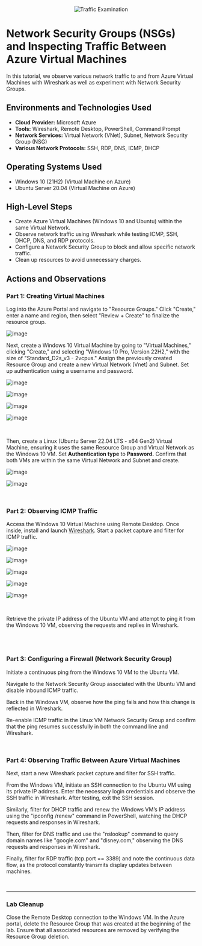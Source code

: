 <p align="center">
<img src="https://i.imgur.com/Ua7udoS.png" alt="Traffic Examination"/>
</p>

<h1>Network Security Groups (NSGs) and Inspecting Traffic Between Azure Virtual Machines</h1>
In this tutorial, we observe various network traffic to and from Azure Virtual Machines with Wireshark as well as experiment with Network Security Groups. <br />




<h2>Environments and Technologies Used</h2>

- <strong>Cloud Provider:</strong> Microsoft Azure
- <strong>Tools:</strong> Wireshark, Remote Desktop, PowerShell, Command Prompt
- <strong>Network Services:</strong> Virtual Network (VNet), Subnet, Network Security Group (NSG)
- <strong>Various Network Protocols:</strong> SSH, RDP, DNS, ICMP, DHCP




<h2>Operating Systems Used </h2>

- Windows 10 (21H2) (Virtual Machine on Azure)
- Ubuntu Server 20.04 (Virtual Machine on Azure)




<h2>High-Level Steps</h2>

- Create Azure Virtual Machines (Windows 10 and Ubuntu) within the same Virtual Network.
- Observe network traffic using Wireshark while testing ICMP, SSH, DHCP, DNS, and RDP protocols.
- Configure a Network Security Group to block and allow specific network traffic.
- Clean up resources to avoid unnecessary charges.






<h2>Actions and Observations</h2>

<h3>Part 1: Creating Virtual Machines</h3>

<p>
Log into the Azure Portal and navigate to "Resource Groups." Click "Create," enter a name and region, then select "Review + Create" to finalize the resource group. 
</p>

![image](https://github.com/user-attachments/assets/8a964873-724f-4f7e-9444-425301f9df94)
<br />

<p>
Next, create a Windows 10 Virtual Machine by going to "Virtual Machines," clicking "Create," and selecting "Windows 10 Pro, Version 22H2," with the size of "Standard_D2s_v3 - 2vcpus." Assign the previously created Resource Group and create a new Virtual Network (Vnet) and Subnet. Set up authentication using a username and password. 
</p>

![image](https://github.com/user-attachments/assets/6aba1333-8288-4515-a1fa-29a881f1b089)

![image](https://github.com/user-attachments/assets/1b2686e3-1087-4fbb-969b-2961fac48f44)

![image](https://github.com/user-attachments/assets/feb02eb5-82e5-4e2e-923f-8238116096f0)

![image](https://github.com/user-attachments/assets/96441ee6-f630-4ce0-9bcc-32e45b270315)

<br />
<p>
Then, create a Linux (Ubuntu Server 22.04 LTS - x64 Gen2) Virtual Machine, ensuring it uses the same Resource Group and Virtual Network as the Windows 10 VM. Set <strong>Authentication type</strong> to <strong>Password.</strong> Confirm that both VMs are within the same Virtual Network and Subnet and create.
</p>

![image](https://github.com/user-attachments/assets/93b3a303-a729-4c83-bd46-0456b29675d6)

![image](https://github.com/user-attachments/assets/3d4e522c-d6a0-4934-9990-4a11f07c7332)

<br />

<h3>Part 2: Observing ICMP Traffic</h3>

<p>Access the Windows 10 Virtual Machine using Remote Desktop. Once inside, install and launch <a href="https://www.wireshark.org" target="_blank">Wireshark</a>. Start a packet capture and filter for ICMP traffic.</p>

![image](https://github.com/user-attachments/assets/e6213f68-f090-4dc7-8680-b0289923f4a7)

![image](https://github.com/user-attachments/assets/982705c6-3f53-4c32-a568-c69535474264)

![image](https://github.com/user-attachments/assets/1c932529-29e1-491e-a385-e067a55c3b1d)

![image](https://github.com/user-attachments/assets/803f4f12-095a-431b-87a0-d019e46c4fa1)

![image](https://github.com/user-attachments/assets/9d3d5c3a-b382-4992-b9d8-60353c15e331)

<br />

<p>Retrieve the private IP address of the Ubuntu VM and attempt to ping it from the Windows 10 VM, observing the requests and replies in Wireshark.</p>


<br />
<br />

<h3>Part 3: Configuring a Firewall (Network Security Group)</h3>

<p>Initiate a continuous ping from the Windows 10 VM to the Ubuntu VM.</p>



<p>Navigate to the Network Security Group associated with the Ubuntu VM and disable inbound ICMP traffic.</p>



<p>Back in the Windows VM, observe how the ping fails and how this change is reflected in Wireshark.</p>


  
<p>Re-enable ICMP traffic in the Linux VM Network Security Group and confirm that the ping resumes successfully in both the command line and Wireshark.</p>


<br />

<h3>Part 4: Observing Traffic Between Azure Virtual Machines</h3>

<p>Next, start a new Wireshark packet capture and filter for SSH traffic.</p>


 
<p>From the Windows VM, initiate an SSH connection to the Ubuntu VM using its private IP address. Enter the necessary login credentials and observe the SSH traffic in Wireshark. After testing, exit the SSH session.</p>



<p>Similarly, filter for DHCP traffic and renew the Windows VM’s IP address using the "ipconfig /renew" command in PowerShell, watching the DHCP requests and responses in Wireshark.</p> 



<p>Then, filter for DNS traffic and use the "nslookup" command to query domain names like "google.com" and "disney.com," observing the DNS requests and responses in Wireshark.</p>



<p>Finally, filter for RDP traffic (tcp.port == 3389) and note the continuous data flow, as the protocol constantly transmits display updates between machines.</p>


<br />

<hr>

<h3>Lab Cleanup</h3>

<p>Close the Remote Desktop connection to the Windows VM. In the Azure portal, delete the Resource Group that was created at the beginning of the lab. Ensure that all associated resources are removed by verifying the Resource Group deletion.</p>


